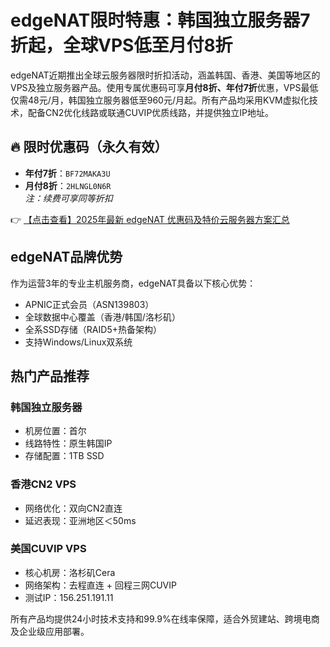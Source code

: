 # edgeNAT限时特惠：韩国独立服务器7折起，全球VPS低至月付8折

edgeNAT近期推出全球云服务器限时折扣活动，涵盖韩国、香港、美国等地区的VPS及独立服务器产品。使用专属优惠码可享**月付8折、年付7折**优惠，VPS最低仅需48元/月，韩国独立服务器低至960元/月起。所有产品均采用KVM虚拟化技术，配备CN2优化线路或联通CUVIP优质线路，并提供独立IP地址。

## 🔥 限时优惠码（永久有效）
- **年付7折**：`BF72MAKA3U`  
- **月付8折**：`2HLNGL0N6R`  
*注：续费可享同等折扣*

👉 [【点击查看】2025年最新 edgeNAT 优惠码及特价云服务器方案汇总](https://bit.ly/edgenat)

## edgeNAT品牌优势
作为运营3年的专业主机服务商，edgeNAT具备以下核心优势：
- APNIC正式会员（ASN139803）
- 全球数据中心覆盖（香港/韩国/洛杉矶）
- 全系SSD存储（RAID5+热备架构）
- 支持Windows/Linux双系统

## 热门产品推荐
### 韩国独立服务器
- 机房位置：首尔
- 线路特性：原生韩国IP
- 存储配置：1TB SSD

### 香港CN2 VPS
- 网络优化：双向CN2直连
- 延迟表现：亚洲地区＜50ms

### 美国CUVIP VPS
- 核心机房：洛杉矶Cera
- 网络架构：去程直连 + 回程三网CUVIP
- 测试IP：156.251.191.11

所有产品均提供24小时技术支持和99.9%在线率保障，适合外贸建站、跨境电商及企业级应用部署。